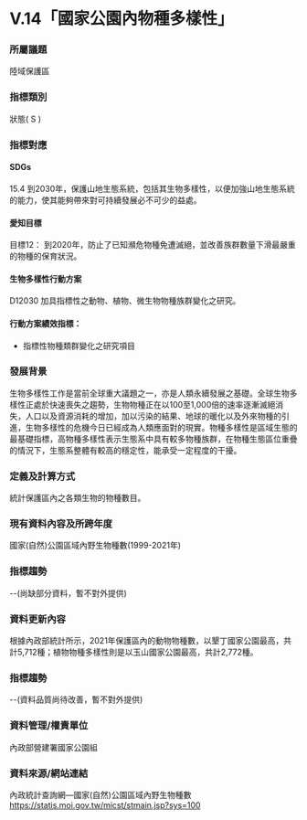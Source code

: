 # V.14「國家公園內物種多樣性」

<script type="text/javascript" src="http://cdn.mathjax.org/mathjax/latest/MathJax.js?config=TeX-AMS-MML_HTMLorMML"></script>

### 所屬議題
陸域保護區
### 指標類別
狀態( S )
### 指標對應
#### SDGs
15.4
到2030年，保護山地生態系統，包括其生物多樣性，以便加強山地生態系統的能力，使其能夠帶來對可持續發展必不可少的益處。
#### 愛知目標
目標12：
到2020年，防止了已知瀕危物種免遭滅絕，並改善族群數量下滑最嚴重的物種的保育狀況。
#### 生物多樣性行動方案
D12030 加具指標性之動物、植物、微生物物種族群變化之研究。
#### 行動方案績效指標：
* 指標性物種類群變化之研究項目
### 發展背景
生物多樣性工作是當前全球重大議題之一，亦是人類永續發展之基礎。全球生物多樣性正處於快速喪失之趨勢，生物物種正在以100至1,000倍的速率逐漸滅絕消失，人口以及資源消耗的增加，加以污染的結果、地球的暖化以及外來物種的引進，生物多樣性的危機今日已經成為人類應面對的現實。物種多樣性是區域生態的最基礎指標，高物種多樣性表示生態系中具有較多物種族群，在物種生態區位重疊的情況下，生態系整體有較高的穩定性，能承受一定程度的干擾。
### 定義及計算方式
統計保護區內之各類生物的物種數目。
### 現有資料內容及所跨年度
國家(自然)公園區域內野生物種數(1999-2021年)
### 指標趨勢
--(尚缺部分資料，暫不對外提供)
### 資料更新內容
根據內政部統計所示，2021年保護區內的動物物種數，以墾丁國家公園最高，共計5,712種；植物物種多樣性則是以玉山國家公園最高，共計2,772種。
### 指標趨勢
--(資料品質尚待改善，暫不對外提供)
### 資料管理/權責單位
內政部營建署國家公園組
### 資料來源/網站連結
內政統計查詢網—國家(自然)公園區域內野生物種數
https://statis.moi.gov.tw/micst/stmain.jsp?sys=100
